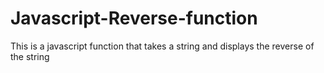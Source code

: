 # Javascript-Reverse-function
This is a javascript function that takes a string and displays the reverse of the string
